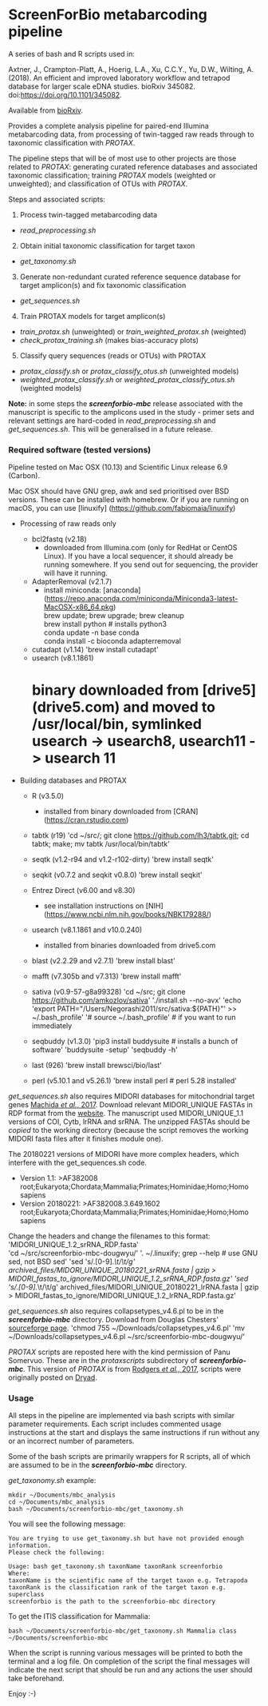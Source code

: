 # ScreenForBio metabarcoding pipeline

A series of bash and R scripts used in:

Axtner, J., Crampton-Platt, A., Hoerig, L.A., Xu, C.C.Y., Yu, D.W., Wilting, A. (2018).
An efficient and improved laboratory workflow and tetrapod database for larger scale eDNA studies. bioRxiv 345082. doi:https://doi.org/10.1101/345082.

Available from [bioRxiv](https://www.biorxiv.org/content/early/2018/06/12/345082).

Provides a complete analysis pipeline for paired-end Illumina metabarcoding data, from processing of twin-tagged raw reads through to taxonomic classification with *PROTAX*.

The pipeline steps that will be of most use to other projects are those related to *PROTAX*: generating curated reference databases and associated taxonomic classification; training *PROTAX* models (weighted or unweighted); and classification of OTUs with *PROTAX*.

Steps and associated scripts:
1. Process twin-tagged metabarcoding data
  - *read_preprocessing.sh*
2. Obtain initial taxonomic classification for target taxon
  - *get_taxonomy.sh*
3. Generate non-redundant curated reference sequence database for target amplicon(s) and fix taxonomic classification
  - *get_sequences.sh*
4. Train PROTAX models for target amplicon(s)
  - *train_protax.sh* (unweighted) or *train_weighted_protax.sh* (weighted)
  - *check_protax_training.sh* (makes bias-accuracy plots)
5. Classify query sequences (reads or OTUs) with PROTAX
  - *protax_classify.sh* or *protax_classify_otus.sh* (unweighted models)
  - *weighted_protax_classify.sh* or *weighted_protax_classify_otus.sh* (weighted models)

**Note:** in some steps the ***screenforbio-mbc*** release associated with the manuscript is specific to the amplicons used in the study - primer sets and relevant settings are hard-coded in *read_preprocessing.sh* and *get_sequences.sh*. This will be generalised in a future release.

### Required software (tested versions)
Pipeline tested on Mac OSX (10.13) and Scientific Linux release 6.9 (Carbon).

Mac OSX should have GNU grep, awk and sed prioritised over BSD versions. These can be installed with homebrew. Or if you are running on macOS, you can use [linuxify] (https://github.com/fabiomaia/linuxify)

- Processing of raw reads only
  - bcl2fastq (v2.18)
     * downloaded from Illumina.com (only for RedHat or CentOS Linux). If you have a local sequencer, it should already be running somewhere. If you send out for sequencing, the provider will have it running.  
  - AdapterRemoval (v2.1.7)
     * install miniconda:  [anaconda] (https://repo.anaconda.com/miniconda/Miniconda3-latest-MacOSX-x86_64.pkg)  
     brew update; brew upgrade; brew cleanup  
     brew install python # installs python3  
     conda update -n base conda  
     conda install -c bioconda adapterremoval  
  - cutadapt (v1.14)
     'brew install cutadapt'
  - usearch (v8.1.1861)
     # binary downloaded from [drive5] (drive5.com) and moved to /usr/local/bin, symlinked usearch -> usearch8, usearch11 -> usearch 11

- Building databases and PROTAX
  - R (v3.5.0)
     * installed from binary downloaded from [CRAN] (https://cran.rstudio.com)
  - tabtk (r19)
     'cd ~/src/; git clone https://github.com/lh3/tabtk.git; cd tabtk; make; mv tabtk /usr/local/bin/tabtk'
  - seqtk (v1.2-r94 and v1.2-r102-dirty)
     'brew install seqtk'
  - seqkit (v0.7.2 and seqkit v0.8.0)
     'brew install seqkit'
  - Entrez Direct (v6.00 and v8.30)
     * see installation instructions on [NIH] (https://www.ncbi.nlm.nih.gov/books/NBK179288/)
  - usearch (v8.1.1861 and v10.0.240)
     * installed from binaries downloaded from drive5.com
  - blast (v2.2.29 and v2.7.1)
     'brew install blast'
  - mafft (v7.305b and v7.313)
     'brew install mafft'
  - sativa (v0.9-57-g8a99328)
     'cd ~/src; git clone https://github.com/amkozlov/sativa'
     './install.sh --no-avx'
     'echo 'export PATH="/Users/Negorashi2011/src/sativa:${PATH}"' >> ~/.bash_profile'
     '# source ~/.bash_profile' # if you want to run immediately

  - seqbuddy (v1.3.0)
     'pip3 install buddysuite # installs a bunch of software'
     'buddysuite -setup'
     'seqbuddy -h'

  - last (926)
     'brew install brewsci/bio/last'
  - perl (v5.10.1 and v5.26.1)
     'brew install perl # perl 5.28 installed'

*get_sequences.sh* also requires MIDORI databases for mitochondrial target genes [Machida *et al.*, 2017](https://www.nature.com/articles/sdata201727). Download relevant MIDORI_UNIQUE FASTAs in RDP format from the [website](http://www.reference-midori.info/download.php). The manuscript used MIDORI_UNIQUE_1.1 versions of COI, Cytb, lrRNA and srRNA. The unzipped FASTAs should be *copied* to the working directory (because the script removes the working MIDORI fasta files after it finishes module one).

The 20180221 versions of MIDORI have more complex headers, which interfere with the get_sequences.sh code.
* Version 1.1:  >AF382008	root;Eukaryota;Chordata;Mammalia;Primates;Hominidae;Homo;Homo sapiens
* Version 20180221:  >AF382008.3.649.1602	root;Eukaryota;Chordata;Mammalia;Primates;Hominidae;Homo;Homo sapiens

Change the headers and change the filenames to this format: 'MIDORI_UNIQUE_1.2_srRNA_RDP.fasta'  
     'cd ~/src/screenforbio-mbc-dougwyu/'
     '. ~/.linuxify; grep --help # use GNU sed, not BSD sed'
     'sed 's/\.[0-9].*\t/\t/g' archived_files/MIDORI_UNIQUE_20180221_srRNA.fasta | gzip > MIDORI_fastas_to_ignore/MIDORI_UNIQUE_1.2_srRNA_RDP.fasta.gz'
     'sed 's/\.[0-9].*\t/\t/g' archived_files/MIDORI_UNIQUE_20180221_lrRNA.fasta | gzip > MIDORI_fastas_to_ignore/MIDORI_UNIQUE_1.2_lrRNA_RDP.fasta.gz'


*get_sequences.sh*  also requires collapsetypes_v4.6.pl to be in the ***screenforbio-mbc*** directory. Download from Douglas Chesters' [sourceforge page](https://sourceforge.net/projects/collapsetypes/).
     'chmod 755 ~/Downloads/collapsetypes_v4.6.pl'
     'mv ~/Downloads/collapsetypes_v4.6.pl ~/src/screenforbio-mbc-dougwyu/'


*PROTAX* scripts are reposted here with the kind permission of Panu Somervuo. These are in the *protaxscripts* subdirectory of ***screenforbio-mbc***. This version of *PROTAX* is from [Rodgers *et al.,* 2017](https://doi.org/10.1111/1755-0998.12701), scripts were originally posted on [Dryad](https://datadryad.org/resource/doi:10.5061/dryad.bj5k0).

### Usage
All steps in the pipeline are implemented via bash scripts with similar parameter requirements. Each script includes commented usage instructions at the start and displays the same instructions if run without any or an incorrect number of parameters.

Some of the bash scripts are primarily wrappers for R scripts, all of which are assumed to be in the ***screenforbio-mbc*** directory.

*get_taxonomy.sh* example:

    mkdir ~/Documents/mbc_analysis
    cd ~/Documents/mbc_analysis
    bash ~/Documents/screenforbio-mbc/get_taxonomy.sh

You will see the following message:

    You are trying to use get_taxonomy.sh but have not provided enough information.
    Please check the following:

    Usage: bash get_taxonomy.sh taxonName taxonRank screenforbio
    Where:
    taxonName is the scientific name of the target taxon e.g. Tetrapoda
    taxonRank is the classification rank of the target taxon e.g. superclass
    screenforbio is the path to the screenforbio-mbc directory

To get the ITIS classification for Mammalia:

    bash ~/Documents/screenforbio-mbc/get_taxonomy.sh Mammalia class ~/Documents/screenforbio-mbc

When the script is running various messages will be printed to both the terminal and a log file. On completion of the script the final messages will indicate the next script that should be run and any actions the user should take beforehand.

Enjoy :-)
